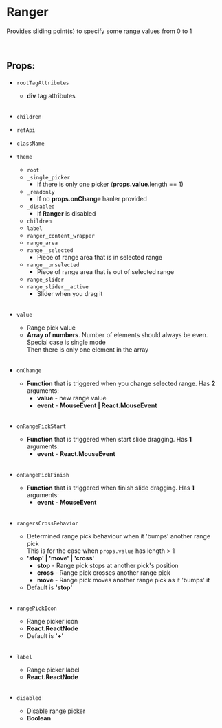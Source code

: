 # Ranger

Provides sliding point(s) to specify some range values from 0 to 1<br />

<br />

## Props:

- `rootTagAttributes`
    - **div** tag attributes<br /><br />

- `children`

- `refApi`

- `className`

- `theme`
    - `root`
    - `_single_picker`
        - If there is only one picker (**props.value**.length == 1)
    - `_readonly`
        - If no **props.onChange** hanler provided
    - `_disabled`
        - If **Ranger** is disabled
    - `children`
    - `label`
    - `ranger_content_wrapper`
    - `range_area`
    - `range__selected`
        - Piece of range area that is in selected range
    - `range__unselected`
        - Piece of range area that is out of selected range
    - `range_slider`
    - `range_slider__active`
        - Slider when you drag it<br /><br />

- `value`
    - Range pick value
    - **Array of numbers**. Number of elements should always be even. Special case is single mode<br />
    Then there is only one element in the array<br /><br />

- `onChange`
    - **Function** that is triggered when you change selected range. Has **2** arguments:
        - **value** - new range value
        - **event** - **MouseEvent | React.MouseEvent**<br /><br />

- `onRangePickStart`
    - **Function** that is triggered when start slide dragging. Has **1** arguments:
        - **event** - **React.MouseEvent**<br /><br />

- `onRangePickFinish`
    - **Function** that is triggered when finish slide dragging. Has **1** arguments:
        - **event** - **MouseEvent**<br /><br />

- `rangersCrossBehavior`
    - Determined range pick behaviour when it 'bumps' another range pick<br />
        This is for the case when `props.value` has length > 1
    - **'stop' | 'move' | 'cross'**
        - **stop** - Range pick stops at another pick's position
        - **cross** - Range pick crosses another range pick
        - **move** - Range pick moves another range pick as it 'bumps' it
    - Default is **'stop'**<br /><br />

- `rangePickIcon`
    - Range picker icon
    - **React.ReactNode**
    - Default is **'+'**<br /><br />

- `label`
    - Range picker label
    - **React.ReactNode**<br /><br />

- `disabled`
    - Disable range picker
    - **Boolean**